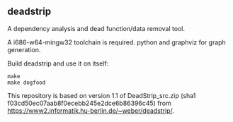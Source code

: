 
deadstrip
---------

A dependency analysis and dead function/data removal tool.

A i686-w64-mingw32 toolchain is required. 
python and graphviz for graph generation.

Build deadstrip and use it on itself:

	make
	make dogfood

This repository is based on version 1.1 of DeadStrip_src.zip (sha1 f03cd50ec07aab8f0ecebb245e2dce6b86396c45)
from https://www2.informatik.hu-berlin.de/~weber/deadstrip/.
